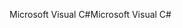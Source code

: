 <span data-ttu-id="549d3-101">Microsoft Visual C#</span><span class="sxs-lookup"><span data-stu-id="549d3-101">Microsoft Visual C#</span></span>